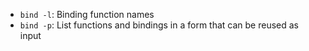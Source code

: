 - `bind -l`: Binding function names
- `bind -p`: List functions and bindings in a form that can be reused as input

